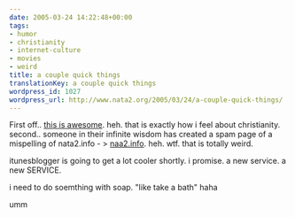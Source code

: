 ```yaml
---
date: 2005-03-24 14:22:48+00:00
tags:
- humor
- christianity
- internet-culture
- movies
- weird
title: a couple quick things
translationKey: a couple quick things
wordpress_id: 1027
wordpress_url: http://www.nata2.org/2005/03/24/a-couple-quick-things/
---
```


First off.. <a href="https://web.archive.org/web/20030814003134/http://www.nata2.info//humor/movies/pope-lays-an-egg.wmv">this is awesome</a>. heh. that is exactly how i feel about christianity. second.. someone in their infinite wisdom has created a spam page of a mispelling of nata2.info - > <a href="http://naa2.info/">naa2.info</a>. heh. wtf. that is totally weird. 

itunesblogger is going to get a lot cooler shortly.  i promise. a new service. a new SERVICE.

i need to do soemthing with soap. "like take a bath" haha

umm